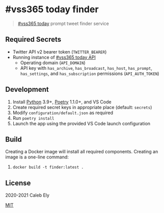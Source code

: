 # #vss365 today finder

> [#vss365 today](https://vss365today.com/) prompt tweet finder service

## Required Secrets

- Twitter API v2 bearer token (`TWITTER_BEARER`)
- Running instance of [#vss365 today API](https://github.com/le717/vss365today-api)
  - Operating domain (`API_DOMAIN`)
  - API key with `has_archive`, `has_broadcast`, `has_host`, `has_prompt`, `has_settings`, and `has_subscription` permissions (`API_AUTH_TOKEN`)

## Development

1. Install [Python](https://www.python.org/) 3.9+, [Poetry](https://poetry.eustace.io/) 1.1.0+, and VS Code
1. Create required secret keys in appropriate place (default: `secrets`)
1. Modify `configuration/default.json` as required
1. Run `poetry install`
1. Launch the app using the provided VS Code launch configuration


## Build

Creating a Docker image will install all required components.
Creating an image is a one-line command:

1. `docker build -t finder:latest .`

## License

2020-2021 Caleb Ely

[MIT](LICENSE)

